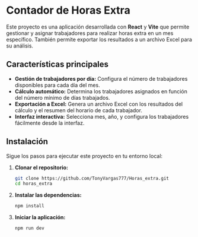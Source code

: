 # Contador de Horas Extra

Este proyecto es una aplicación desarrollada con **React** y **Vite** que permite gestionar y asignar trabajadores para realizar horas extra en un mes específico. También permite exportar los resultados a un archivo Excel para su análisis.

## Características principales

- **Gestión de trabajadores por día:** Configura el número de trabajadores disponibles para cada día del mes.
- **Cálculo automático:** Determina los trabajadores asignados en función del número mínimo de días trabajados.
- **Exportación a Excel:** Genera un archivo Excel con los resultados del cálculo y el resumen del horario de cada trabajador.
- **Interfaz interactiva:** Selecciona mes, año, y configura los trabajadores fácilmente desde la interfaz.

## Instalación

Sigue los pasos para ejecutar este proyecto en tu entorno local:

1. **Clonar el repositorio:**
   ```bash
   git clone https://github.com/TonyVargas777/Horas_extra.git
   cd horas_extra
   ```

2. **Instalar las dependencias:**
   ```bash
   npm install
    ```
3. **Iniciar la aplicación:**
   ```bash
   npm run dev
   ```
